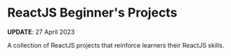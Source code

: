 # ReactJS Beginner's Projects
**UPDATE**: 27 April 2023

A collection of ReactJS projects that reinforce learners their ReactJS skills.
